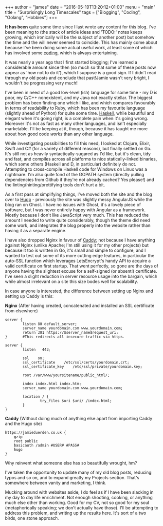 +++
author = "james"
date = "2016-05-19T13:20:12+01:00"
menu = "main"
title = "Surprisingly Long Timescales"
tags = ["Blogging", "Coding", "Golang", "Hobbies"]
+++

**It has been** quite some time since I last wrote any content for this blog. I've been meaning to (the stack of article ideas and 'TODO:' notes keeps growing, which ironically will be the subject of another post) but somehow the time and the will never seemed to coincide. This has mainly come about because I've been doing some actual useful work, at least some of which has involved some [coding](/project/), which is always entertaining.

It was nearly a year ago that I first started blogging; I've learned a considerable amount since then (so much so that some of these posts now appear as 'how not to do it'), which I suppose is a good sign. If I didn't read through my old posts and conclude that past!Jamie wasn't very bright, I wouldn't be progressing very much!

I've been in need of a good low-level (ish) language for some time - my D is poor, my C/C++ nonexistent, and my Java not exactly stellar. The biggest problem has been finding one which I like, and which compares favourably in terms of readability to Ruby, which has been my favourite language (slightly ahead of Python) for quite some time. [Haskell](/post/learning-me-a-haskell), while beautiful and elegant when it's going right, is a complete pain when it's going wrong. Moreover it's not as fast as many other languages, and isn't especially marketable. I'll be keeping at it, though, because it has taught me more about how good code *works* than any other language.

While investigating possibilities to fill this need, I looked at Clojure, Elixir, Swift and C# (for a variety of different reasons), but finally settled on Go. It's still not as heavily syntactically-sugared as I'd like, but it's clean, tidy and fast, and compiles across all platforms to nice statically-linked binaries, which some others (Haskell and D, in particular) definitely do not. Attempting to cross-compile Haskell code for Windows on Linux was a nightmare. I'm also quite fond of the GOPATH system (directly pulling dependencies from Github if they're not already cached? Yes please!) and the linting/hinting/prettifying tools don't hurt a bit.

As a first pass at simplifying things, I've moved both the site and the blog over to [Hugo](http://gohugo.io/) - previously the site was slightly messy AngularJS while the blog ran on Ghost. I have no issues with Ghost, it's a lovely piece of software, but I was never entirely happy with Angular as a framework. Mostly because I don't like JavaScript very much. This has reduced the amount I needed to write quite considerably, though the theme did need some work, and integrates the blog properly into the website rather than having it as a separate engine.

I have also dropped Nginx in favour of [Caddy](https://caddyserver.com/); not because I have anything against Nginx (unlike Apache; I'm still using it for my other projects) but because it too is written in Go, it's small and simple to configure, and I wanted to test out some of its more cutting edge features, in particular the auto-SSL function which leverages LetsEncrypt's handy API to acquire a valid certificate on first startup. That went perfectly, so gone are the days of anyone having the slightest excuse for a self-signed (or absent!) certificate. I've seen a slight reduction in server resource usage into the bargain, which while almost irrelevant on a site this size bodes well for scalability.

In case anyone is interested, the difference between setting up Nginx and setting up Caddy is this:

**Nginx** (After having created, concatenated and installed an SSL certificate from elsewhere)
```
server {
        listen 80 default_server;
        server_name yourdomain.com www.yourdomain.com;
        return 301 https://$server_name$request_uri;
}       #This redirects all insecure traffic via https.

server {
        listen   443;

        ssl    on;
        ssl_certificate    /etc/ssl/certs/yourdomain.crt;
        ssl_certificate_key    /etc/ssl/private/yourdomain.key;

        root /var/www/yoursitename/public_html/;

        index index.html index.htm;
        server_name yourdomain.com www.yourdomain.com;

        location / {
                try_files $uri $uri/ /index.html;
        }
}
```

**Caddy** (Without doing much of anything else apart from importing Caddy and the Hugo site)
```
https://jamieduerden.co.uk {
    gzip
    root public
    basicauth /admin #USER# #PASS#
    hugo
}
```

Why reinvent what someone else has so beautifully wrought, hm?

I've taken the opportunity to update many of my old blog posts, reducing typos and so on, and to expand greatly my Projects section. That's somewhere between vanity and marketing, I think.

Mucking around with websites aside, I do feel as if I have been slacking in my day to day life enrichment. Not enough shooting, cooking, or anything much else other than working. Good for my CV, not so good for my soul (metaphorically speaking; we don't actually have those). I'll be attempting to address this problem, and writing up the results here. It's sort of a two birds, one stone approach.

